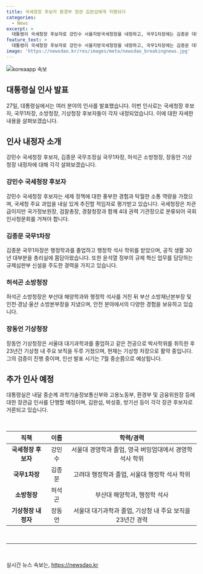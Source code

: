 ```yaml
---
title: 국세청장 후보자 환경부 장관 김완섭에게 지명되다
categories:
  - News
excerpt: >
  대통령이 국세청장 후보자로 강민수 서울지방국세청장을 내정하고, 국무1차장에는 김종문 대통령실 국정과제비서관을 내정했다. 소방청장과 기상청장에도 허석곤 부산시 소방재난본부장과 장동언 기상청 차장을 각각 내정했다. 대통령실은 인사 검증 절차가 마무리되는 대로 과학기술정보통신부와 고용노동부, 환경부 및 금융위원장 등에 대한 장관급 인사도 단행할 예정이라고 밝혔다.
feature_text: >
  대통령이 국세청장 후보자로 강민수 서울지방국세청장을 내정하고, 국무1차장에는 김종문 대통령실 국정과제비서관을 내정했다. 소방청장과 기상청장에도 허석곤 부산시 소방재난본부장과 장동언 기상청 차장을 각각 내정했다. 대통령실은 인사 검증 절차가 마무리되는 대로 과학기술정보통신부와 고용노동부, 환경부 및 금융위원장 등에 대한 장관급 인사도 단행할 예정이라고 밝혔다.
image: 'https://newsdao.kr/res/images/meta/newsdao_breakingnews.jpg'
---
```


<p><img src="https://newsdao.kr/res/images/meta/newsdao_breakingnews.jpg" alt="koreaapp 속보" /></p>

<h2 data-ke-size="size26">대통령실 인사 발표</h2>

<p data-ke-size="size16">27일, 대통령실에서는 여러 분야의 인사를 발표했습니다. 이번 인사로는 국세청장 후보자, 국무1차장, 소방청장, 기상청장 후보자들이 각자 내정되었습니다. 이에 대한 자세한 내용을 살펴보겠습니다.</p>

<h2 data-ke-size="size26">인사 내정자 소개</h2>

<p data-ke-size="size16">강민수 국세청장 후보자, 김종문 국무조정실 국무1차장, 허석곤 소방청장, 장동언 기상청장 내정자에 대해 각각 살펴보겠습니다.</p>

<h3>강민수 국세청장 후보자</h3>

<p data-ke-size="size16">강민수 국세청장 후보자는 세제 정책에 대한 풍부한 경험과 탁월한 소통 역량을 가졌으며, 국세청 주요 과업을 내실 있게 추진할 적임자로 평가받고 있습니다. 국세청장은 차관급이지만 국가정보원장, 검찰총장, 경찰청장과 함께 4대 권력 기관장으로 분류되어 국회 인사청문회를 거쳐야 합니다.</p>

<h3>김종문 국무1차장</h3>

<p data-ke-size="size16">김종문 국무1차장은 행정학과를 졸업하고 행정학 석사 학위를 받았으며, 공직 생활 30년 대부분을 총리실에 몸담아왔습니다. 또한 윤석열 정부의 규제 혁신 업무를 담당하는 규제심판부 신설을 주도한 경력을 가지고 있습니다.</p>

<h3>허석곤 소방청장</h3>

<p data-ke-size="size16">허석곤 소방청장은 부산대 해양학과와 행정학 석사를 거친 뒤 부산 소방재난본부장 및 인천·경남·울산 소방본부장을 지냈으며, 안전 분야에서의 다양한 경험을 보유하고 있습니다.</p>

<h3>장동언 기상청장</h3>

<p data-ke-size="size16">장동언 기상청장은 서울대 대기과학과를 졸업하고 같은 전공으로 박사학위를 취득한 후 23년간 기상청 내 주요 보직을 두루 거쳤으며, 현재는 기상청 차장으로 활약 중입니다. 그의 검증이 진행 중이며, 인선 발표 시기는 7월 중순쯤으로 예상됩니다.</p>

<h2 data-ke-size="size26">추가 인사 예정</h2>

<p data-ke-size="size16">대통령실은 내달 중순께 과학기술정보통신부와 고용노동부, 환경부 및 금융위원장 등에 대한 장관급 인사를 단행할 예정이며, 김완섭, 박성중, 방기선 등이 각각 장관 후보자로 거론되고 있습니다.</p>

<p data-ke-size="size16">&nbsp;</p>

<table>
    <thead>
        <tr>
            <th style="text-align: center;">직책</th>
            <th style="text-align: center;">이름</th>
            <th style="text-align: center;">학력/경력</th>
        </tr>
    </thead>
    <tbody>
        <tr>
            <td style="text-align: center;"><b>국세청장 후보자</b></td>
            <td style="text-align: center;">강민수</td>
            <td style="text-align: center;">서울대 경영학과 졸업, 영국 버밍엄대에서 경영학 석사 학위</td>
        </tr>
        <tr>
            <td style="text-align: center;"><b>국무1차장</b></td>
            <td style="text-align: center;">김종문</td>
            <td style="text-align: center;">고려대 행정학과 졸업, 서울대 행정학 석사 학위</td>
        </tr>
        <tr>
            <td style="text-align: center;"><b>소방청장</b></td>
            <td style="text-align: center;">허석곤</td>
            <td style="text-align: center;">부산대 해양학과, 행정학 석사</td>
        </tr>
        <tr>
            <td style="text-align: center;"><b>기상청장 내정자</b></td>
            <td style="text-align: center;">장동언</td>
            <td style="text-align: center;">서울대 대기과학과 졸업, 기상청 내 주요 보직을 23년간 경력</td>
        </tr>
    </tbody>
</table>

<p data-ke-size="size16">&nbsp;</p>

<hr data-ke-size="size16">

<p data-ke-size="size16">&nbsp;</p>
실시간 뉴스 속보는, <a href="https://newsdao.kr" rel="dofollow">https://newsdao.kr</a>


